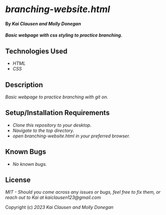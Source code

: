 # _branching-website.html_

#### By _**Kai Clausen and Molly Donegan**_

#### _Basic webpage with css styling to practice branching._

## Technologies Used

* _HTML_
* _CSS_

## Description

_Basic webpage to practice branching with git on._

## Setup/Installation Requirements

* _Clone this repository to your desktop._
* _Navigate to the top directory._
* _open branching-website.html in your preferred browser._

## Known Bugs

* _No known bugs._

## License

_MIT - Should you come across any issues or bugs, feel free to fix them, or reach out to Kai at kaiclausen123@gmail.com_

Copyright (c) _2023_ _Kai Clausen and Molly Donegan_